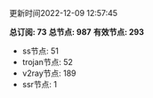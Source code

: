 更新时间2022-12-09 12:57:45

**总订阅: 73**
**总节点: 987**
**有效节点: 293**
- ss节点: 51
- trojan节点: 52
- v2ray节点: 189
- ssr节点: 1
